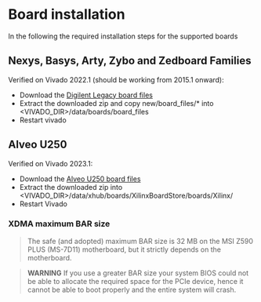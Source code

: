 # Board installation
In the following the required installation steps for the supported boards

## Nexys, Basys, Arty, Zybo and Zedboard Families
Verified on Vivado 2022.1 (should be working from 2015.1 onward):
   - Download the [Digilent Legacy board files](https://github.com/Digilent/vivado-boards/archive/master.zip)
   - Extract the downloaded zip and copy new/board_files/* into \<VIVADO_DIR>/data/boards/board_files
   - Restart vivado

## Alveo U250
Verified on Vivado 2023.1:
   - Download the [Alveo U250 board files](https://www.xilinx.com/bin/public/openDownload?filename=au250_board_files_20200616.zip)
   - Extract the downloaded zip into \<VIVADO_DIR>/data/xhub/boards/XilinxBoardStore/boards/Xilinx/
   - Restart Vivado

### XDMA maximum BAR size
> The safe (and adopted) maximum BAR size is 32 MB on the MSI Z590 PLUS (MS-7D11) motherboard, but it strictly depends on the motherboard.

> **WARNING** If you use a greater BAR size your system BIOS could not be able to allocate the required space for the PCIe device, hence it cannot be able to boot properly and the entire system will crash.